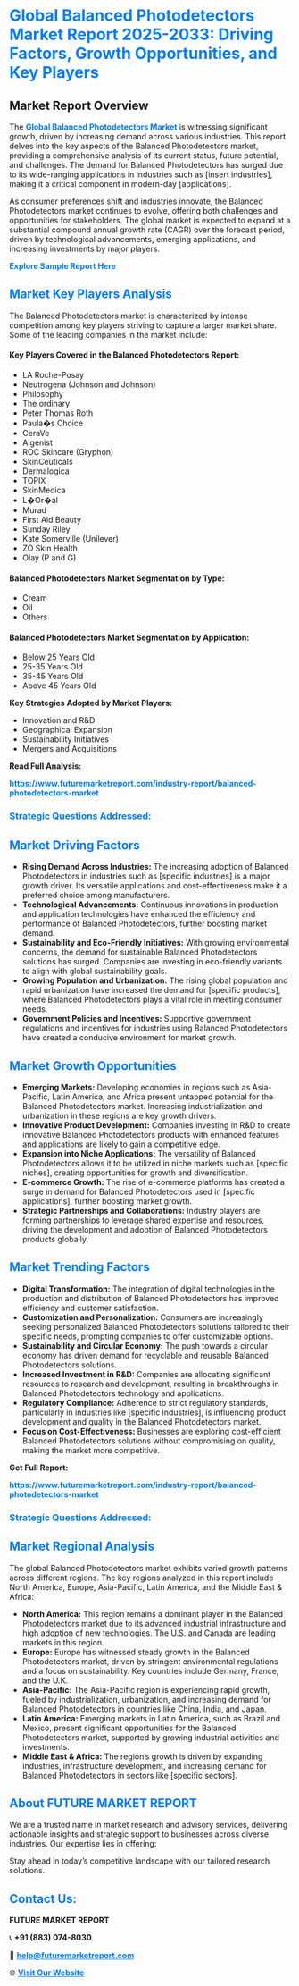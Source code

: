 <h1 style="color: #007BFF;">Global Balanced Photodetectors Market Report 2025-2033: Driving Factors, Growth Opportunities, and Key Players</h1>

<section id="overview">
<h2>Market Report Overview</h2>
<p>The <a href="https://www.futuremarketreport.com/industry-report/balanced-photodetectors-market" style="color: #007BFF; text-decoration: none;"><strong>Global Balanced Photodetectors Market</strong></a> is witnessing significant growth, driven by increasing demand across various industries. This report delves into the key aspects of the Balanced Photodetectors market, providing a comprehensive analysis of its current status, future potential, and challenges. The demand for Balanced Photodetectors has surged due to its wide-ranging applications in industries such as [insert industries], making it a critical component in modern-day [applications].</p>
<p>As consumer preferences shift and industries innovate, the Balanced Photodetectors market continues to evolve, offering both challenges and opportunities for stakeholders. The global market is expected to expand at a substantial compound annual growth rate (CAGR) over the forecast period, driven by technological advancements, emerging applications, and increasing investments by major players.</p>
</section>

<section id="overview">
<p><a href="https://www.futuremarketreport.com/request-sample/reportId=33470" style="color: #007BFF; text-decoration: none;"><strong>Explore Sample Report Here</strong></a></p>
</section>

<section id="key-players">
<h2 style="color: #007BFF;">Market Key Players Analysis</h2>
<p>The Balanced Photodetectors market is characterized by intense competition among key players striving to capture a larger market share. Some of the leading companies in the market include:</p>
<h4>Key Players Covered in the Balanced Photodetectors Report:</h4>
<ul><li>LA Roche-Posay</li><li>Neutrogena (Johnson and Johnson)</li><li>Philosophy</li><li>The ordinary</li><li>Peter Thomas Roth</li><li>Paula�s Choice</li><li>CeraVe</li><li>Algenist</li><li>ROC Skincare (Gryphon)</li><li>SkinCeuticals</li><li>Dermalogica</li><li>TOPIX</li><li>SkinMedica</li><li>L�Or�al</li><li>Murad</li><li>First Aid Beauty</li><li>Sunday Riley</li><li>Kate Somerville (Unilever)</li><li>ZO Skin Health</li><li>Olay (P and G)</li></ul>
<h4>Balanced Photodetectors Market Segmentation by Type:</h4>
<ul><li>Cream</li><li>Oil</li><li>Others</li></ul>

<h4>Balanced Photodetectors Market Segmentation by Application:</h4>
<ul><li>Below 25 Years Old</li><li>25-35 Years Old</li><li>35-45 Years Old</li><li>Above 45 Years Old</li></ul>
<p><strong>Key Strategies Adopted by Market Players:</strong></p>
<ul>
<li>Innovation and R&D</li>
<li>Geographical Expansion</li>
<li>Sustainability Initiatives</li>
<li>Mergers and Acquisitions</li>
</ul>
</section>

<section>
<p><strong>Read Full Analysis: </strong></p><a href="https://www.futuremarketreport.com/industry-report/balanced-photodetectors-market" style="color: #007BFF; text-decoration: none;"><strong>https://www.futuremarketreport.com/industry-report/balanced-photodetectors-market</strong></a>
<h3 style="color: #007BFF;">Strategic Questions Addressed:</h3>
</section>

<section id="driving-factors">
<h2 style="color: #007BFF;">Market Driving Factors</h2>
<ul>
<li><strong>Rising Demand Across Industries:</strong> The increasing adoption of Balanced Photodetectors in industries such as [specific industries] is a major growth driver. Its versatile applications and cost-effectiveness make it a preferred choice among manufacturers.</li>
<li><strong>Technological Advancements:</strong> Continuous innovations in production and application technologies have enhanced the efficiency and performance of Balanced Photodetectors, further boosting market demand.</li>
<li><strong>Sustainability and Eco-Friendly Initiatives:</strong> With growing environmental concerns, the demand for sustainable Balanced Photodetectors solutions has surged. Companies are investing in eco-friendly variants to align with global sustainability goals.</li>
<li><strong>Growing Population and Urbanization:</strong> The rising global population and rapid urbanization have increased the demand for [specific products], where Balanced Photodetectors plays a vital role in meeting consumer needs.</li>
<li><strong>Government Policies and Incentives:</strong> Supportive government regulations and incentives for industries using Balanced Photodetectors have created a conducive environment for market growth.</li>
</ul>
</section>

<section id="growth-opportunities">
<h2 style="color: #007BFF;">Market Growth Opportunities</h2>
<ul>
<li><strong>Emerging Markets:</strong> Developing economies in regions such as Asia-Pacific, Latin America, and Africa present untapped potential for the Balanced Photodetectors market. Increasing industrialization and urbanization in these regions are key growth drivers.</li>
<li><strong>Innovative Product Development:</strong> Companies investing in R&D to create innovative Balanced Photodetectors products with enhanced features and applications are likely to gain a competitive edge.</li>
<li><strong>Expansion into Niche Applications:</strong> The versatility of Balanced Photodetectors allows it to be utilized in niche markets such as [specific niches], creating opportunities for growth and diversification.</li>
<li><strong>E-commerce Growth:</strong> The rise of e-commerce platforms has created a surge in demand for Balanced Photodetectors used in [specific applications], further boosting market growth.</li>
<li><strong>Strategic Partnerships and Collaborations:</strong> Industry players are forming partnerships to leverage shared expertise and resources, driving the development and adoption of Balanced Photodetectors products globally.</li>
</ul>
</section>

<section id="trending-factors">
<h2 style="color: #007BFF;">Market Trending Factors</h2>
<ul>
<li><strong>Digital Transformation:</strong> The integration of digital technologies in the production and distribution of Balanced Photodetectors has improved efficiency and customer satisfaction.</li>
<li><strong>Customization and Personalization:</strong> Consumers are increasingly seeking personalized Balanced Photodetectors solutions tailored to their specific needs, prompting companies to offer customizable options.</li>
<li><strong>Sustainability and Circular Economy:</strong> The push towards a circular economy has driven demand for recyclable and reusable Balanced Photodetectors solutions.</li>
<li><strong>Increased Investment in R&D:</strong> Companies are allocating significant resources to research and development, resulting in breakthroughs in Balanced Photodetectors technology and applications.</li>
<li><strong>Regulatory Compliance:</strong> Adherence to strict regulatory standards, particularly in industries like [specific industries], is influencing product development and quality in the Balanced Photodetectors market.</li>
<li><strong>Focus on Cost-Effectiveness:</strong> Businesses are exploring cost-efficient Balanced Photodetectors solutions without compromising on quality, making the market more competitive.</li>
</ul>
</section>

<section>
<p><strong>Get Full Report: </strong></p><a href="https://www.futuremarketreport.com/industry-report/balanced-photodetectors-market" style="color: #007BFF; text-decoration: none;"><strong>https://www.futuremarketreport.com/industry-report/balanced-photodetectors-market</strong></a>
<h3 style="color: #007BFF;">Strategic Questions Addressed:</h3>
</section>


<section id="regional-analysis">
<h2 style="color: #007BFF;">Market Regional Analysis</h2>
<p>The global Balanced Photodetectors market exhibits varied growth patterns across different regions. The key regions analyzed in this report include North America, Europe, Asia-Pacific, Latin America, and the Middle East & Africa:</p>
<ul>
<li><strong>North America:</strong> This region remains a dominant player in the Balanced Photodetectors market due to its advanced industrial infrastructure and high adoption of new technologies. The U.S. and Canada are leading markets in this region.</li>
<li><strong>Europe:</strong> Europe has witnessed steady growth in the Balanced Photodetectors market, driven by stringent environmental regulations and a focus on sustainability. Key countries include Germany, France, and the U.K.</li>
<li><strong>Asia-Pacific:</strong> The Asia-Pacific region is experiencing rapid growth, fueled by industrialization, urbanization, and increasing demand for Balanced Photodetectors in countries like China, India, and Japan.</li>
<li><strong>Latin America:</strong> Emerging markets in Latin America, such as Brazil and Mexico, present significant opportunities for the Balanced Photodetectors market, supported by growing industrial activities and investments.</li>
<li><strong>Middle East & Africa:</strong> The region’s growth is driven by expanding industries, infrastructure development, and increasing demand for Balanced Photodetectors in sectors like [specific sectors].</li>
</ul>
</section>

<footer>
<h2 style="color: #007BFF;">About FUTURE MARKET REPORT</h2>
<p>We are a trusted name in market research and advisory services, delivering actionable insights and strategic support to businesses across diverse industries. Our expertise lies in offering:</p>

<p>Stay ahead in today’s competitive landscape with our tailored research solutions.</p>

<h2 style="color: #007BFF;">Contact Us:</h2>
<p><strong>FUTURE MARKET REPORT</strong></p>
<p>📞 <strong>+91 (883) 074-8030</strong></p>
<p>📧 <strong><a href="mailto:help@futuremarketreport.com" style="color: #007BFF;">help@futuremarketreport.com</a></strong></p>
<p>🌐 <strong><a href="https://www.futuremarketreport.com/" style="color: #007BFF;">Visit Our Website</a></strong></p>
</footer>